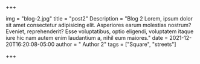 +++

img = "blog-2.jpg"
title = "post2"
Description = "Blog 2 Lorem, ipsum dolor sit amet consectetur adipisicing elit. Asperiores earum molestias nostrum? Eveniet, reprehenderit? Esse voluptatibus, optio eligendi, voluptatem itaque iure hic nam autem enim laudantium a, nihil eum maiores."
date = 2021-12-20T16:20:08-05:00
author = " Author 2"
tags = ["Square", "streets"]

+++
